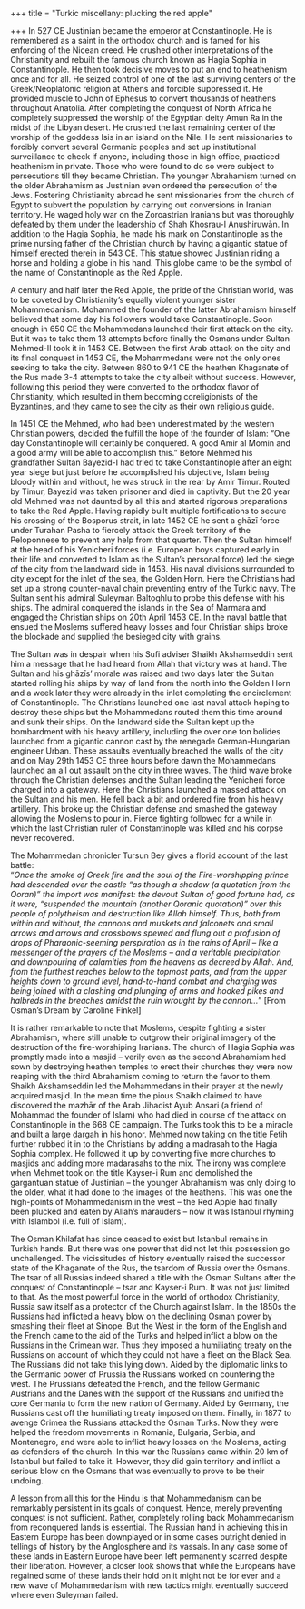 +++
title = "Turkic miscellany: plucking the red apple"

+++
In 527 CE Justinian became the emperor at Constantinople. He is
remembered as a saint in the orthodox church and is famed for his
enforcing of the Nicean creed. He crushed other interpretations of the
Christianity and rebuilt the famous church known as Hagia Sophia in
Constantinople. He then took decisive moves to put an end to heathenism
once and for all. He seized control of one of the last surviving centers
of the Greek/Neoplatonic religion at Athens and forcible suppressed it.
He provided muscle to John of Ephesus to convert thousands of heathens
throughout Anatolia. After completing the conquest of North Africa he
completely suppressed the worship of the Egyptian deity Amun Ra in the
midst of the Libyan desert. He crushed the last remaining center of the
worship of the goddess Isis in an island on the Nile. He sent
missionaries to forcibly convert several Germanic peoples and set up
institutional surveillance to check if anyone, including those in high
office, practiced heathenism in private. Those who were found to do so
were subject to persecutions till they became Christian. The younger
Abrahamism turned on the older Abrahamism as Justinian even ordered the
persecution of the Jews. Fostering Christianity abroad he sent
missionaries from the church of Egypt to subvert the population by
carrying out conversions in Iranian territory. He waged holy war on the
Zoroastrian Iranians but was thoroughly defeated by them under the
leadership of Shah Khosrau-I Anushiruwān. In addition to the Hagia
Sophia, he made his mark on Constantinople as the prime nursing father
of the Christian church by having a gigantic statue of himself erected
therein in 543 CE. This statue showed Justinian riding a horse and
holding a globe in his hand. This globe came to be the symbol of the
name of Constantinople as the Red Apple.

A century and half later the Red Apple, the pride of the Christian
world, was to be coveted by Christianity’s equally violent younger
sister Mohammedanism. Mohammed the founder of the latter Abrahamism
himself believed that some day his followers would take Constantinople.
Soon enough in 650 CE the Mohammedans launched their first attack on the
city. But it was to take them 13 attempts before finally the Osmans
under Sultan Mehmed-II took it in 1453 CE. Between the first Arab attack
on the city and its final conquest in 1453 CE, the Mohammedans were not
the only ones seeking to take the city. Between 860 to 941 CE the
heathen Khaganate of the Rus made 3-4 attempts to take the city albeit
without success. However, following this period they were converted to
the orthodox flavor of Christianity, which resulted in them becoming
coreligionists of the Byzantines, and they came to see the city as their
own religious guide.

In 1451 CE the Mehmed, who had been underestimated by the western
Christian powers, decided the fulfill the hope of the founder of Islam:
“One day Constantinople will certainly be conquered. A good Amir al
Momin and a good army will be able to accomplish this.” Before Mehmed
his grandfather Sultan Bayezid-I had tried to take Constantinople after
an eight year siege but just before he accomplished his objective, Islam
being bloody within and without, he was struck in the rear by Amir
Timur. Routed by Timur, Bayezid was taken prisoner and died in
captivity. But the 20 year old Mehmed was not daunted by all this and
started rigorous preparations to take the Red Apple. Having rapidly
built multiple fortifications to secure his crossing of the Bosporus
strait, in late 1452 CE he sent a ghāzī force under Turahan Pasha to
fiercely attack the Greek territory of the Peloponnese to prevent any
help from that quarter. Then the Sultan himself at the head of his
Yenicheri forces (i.e. European boys captured early in their life and
converted to Islam as the Sultan’s personal force) led the siege of the
city from the landward side in 1453. His naval divisions surrounded to
city except for the inlet of the sea, the Golden Horn. Here the
Christians had set up a strong counter-naval chain preventing entry of
the Turkic navy. The Sultan sent his admiral Suleyman Baltoghlu to probe
this defense with his ships. The admiral conquered the islands in the
Sea of Marmara and engaged the Christian ships on 20th April 1453 CE. In
the naval battle that ensued the Moslems suffered heavy losses and four
Christian ships broke the blockade and supplied the besieged city with
grains.

The Sultan was in despair when his Sufi adviser Shaikh Akshamseddin sent
him a message that he had heard from Allah that victory was at hand. The
Sultan and his ghāzīs’ morale was raised and two days later the Sultan
started rolling his ships by way of land from the north into the Golden
Horn and a week later they were already in the inlet completing the
encirclement of Constantinople. The Christians launched one last naval
attack hoping to destroy these ships but the Mohammedans routed them
this time around and sunk their ships. On the landward side the Sultan
kept up the bombardment with his heavy artillery, including the over one
ton bolides launched from a gigantic cannon cast by the renegade
German-Hungarian engineer Urban. These assaults eventually breached the
walls of the city and on May 29th 1453 CE three hours before dawn the
Mohammedans launched an all out assault on the city in three waves. The
third wave broke through the Christian defenses and the Sultan leading
the Yenicheri force charged into a gateway. Here the Christians launched
a massed attack on the Sultan and his men. He fell back a bit and
ordered fire from his heavy artillery. This broke up the Christian
defense and smashed the gateway allowing the Moslems to pour in. Fierce
fighting followed for a while in which the last Christian ruler of
Constantinople was killed and his corpse never recovered.

The Mohammedan chronicler Tursun Bey gives a florid account of the last
battle:  
“*Once the smoke of Greek fire and the soul of the Fire-worshipping
prince had descended over the castle “as though a shadow (a quotation
from the Qoran)” the import was manifest: the devout Sultan of good
fortune had, as it were, “suspended the mountain (another Qoranic
quotation)” over this people of polytheism and destruction like Allah
himself. Thus, both from within and without, the cannons and muskets and
falconets and small arrows and arrows and crossbows spewed and flung out
a profusion of drops of Pharaonic-seeming perspiration as in the rains
of April – like a messenger of the prayers of the Moslems – and a
veritable precipitation and downpouring of calamities from the heavens
as decreed by Allah. And, from the furthest reaches below to the topmost
parts, and from the upper heights down to ground level, hand-to-hand
combat and charging was being joined with a clashing and plunging of
arms and hooked pikes and halbreds in the breaches amidst the ruin
wrought by the cannon…*” \[From Osman’s Dream by Caroline Finkel\]

It is rather remarkable to note that Moslems, despite fighting a sister
Abrahamism, where still unable to outgrow their original imagery of the
destruction of the fire-worshiping Iranians. The church of Hagia Sophia
was promptly made into a masjid – verily even as the second Abrahamism
had sown by destroying heathen temples to erect their churches they were
now reaping with the third Abrahamism coming to return the favor to
them. Shaikh Akshamseddin led the Mohammedans in their prayer at the
newly acquired masjid. In the mean time the pious Shaikh claimed to have
discovered the mazhār of the Arab Jihadist Ayub Ansari (a friend of
Mohammad the founder of Islam) who had died in course of the attack on
Constantinople in the 668 CE campaign. The Turks took this to be a
miracle and built a large dargah in his honor. Mehmed now taking on the
title Fetih further rubbed it in to the Christians by adding a madrasah
to the Hagia Sophia complex. He followed it up by converting five more
churches to masjids and adding more madarasahs to the mix. The irony was
complete when Mehmet took on the title Kayser-i Rum and demolished the
gargantuan statue of Justinian – the younger Abrahamism was only doing
to the older, what it had done to the images of the heathens. This was
one the high-points of Mohammedanism in the west – the Red Apple had
finally been plucked and eaten by Allah’s marauders – now it was
Istanbul rhyming with Islambol (i.e. full of Islam).

The Osman Khilafat has since ceased to exist but Istanbul remains in
Turkish hands. But there was one power that did not let this possession
go unchallenged. The vicissitudes of history eventually raised the
successor state of the Khaganate of the Rus, the tsardom of Russia over
the Osmans. The tsar of all Russias indeed shared a title with the Osman
Sultans after the conquest of Constantinople – tsar and Kayser-i Rum.
It was not just limited to that. As the most powerful force in the
world of orthodox Christianity, Russia saw itself as a protector of the
Church against Islam. In the 1850s the Russians had inflicted a heavy
blow on the declining Osman power by smashing their fleet at Sinope. But
the West in the form of the English and the French came to the aid of
the Turks and helped inflict a blow on the Russians in the Crimean war.
Thus they imposed a humiliating treaty on the Russians on account of
which they could not have a fleet on the Black Sea. The Russians did not
take this lying down. Aided by the diplomatic links to the Germanic
power of Prussia the Russians worked on countering the west. The
Prussians defeated the French, and the fellow Germanic Austrians and the
Danes with the support of the Russians and unified the core Germania to
form the new nation of Germany. Aided by Germany, the Russians cast off
the humiliating treaty imposed on them. Finally, in 1877 to avenge
Crimea the Russians attacked the Osman Turks. Now they were helped the
freedom movements in Romania, Bulgaria, Serbia, and Montenegro, and were
able to inflict heavy losses on the Moslems, acting as defenders of the
church. In this war the Russians came within 20 km of Istanbul but
failed to take it. However, they did gain territory and inflict a
serious blow on the Osmans that was eventually to prove to be their
undoing.

A lesson from all this for the Hindu is that Mohammedanism can be
remarkably persistent in its goals of conquest. Hence, merely preventing
conquest is not sufficient. Rather, completely rolling back
Mohammedanism from reconquered lands is essential. The Russian hand in
achieving this in Eastern Europe has been downplayed or in some cases
outright denied in tellings of history by the Anglosphere and its
vassals. In any case some of these lands in Eastern Europe have been
left permanently scarred despite their liberation. However, a closer
look shows that while the Europeans have regained some of these lands
their hold on it might not be for ever and a new wave of Mohammedanism
with new tactics might eventually succeed where even Suleyman failed.
